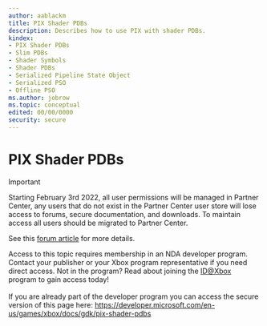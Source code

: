 ```yaml
---
author: aablackm
title: PIX Shader PDBs
description: Describes how to use PIX with shader PDBs.
kindex:
- PIX Shader PDBs
- Slim PDBs
- Shader Symbols
- Shader PDBs
- Serialized Pipeline State Object
- Serialized PSO
- Offline PSO
ms.author: jobrow
ms.topic: conceptual
edited: 00/00/0000
security: secure
---
```


# PIX Shader PDBs
> [!IMPORTANT]
> Starting February 3rd 2022, all user permissions will be managed in Partner Center, any users that do not exist in the Partner Center user store will lose access to forums, secure documentation, and downloads. To maintain access all users should be migrated to Partner Center. <p></p>See this <a href="https://forums.xboxlive.com/articles/132187/breaking-change-user-access-for-forums-secure-docu.html">forum article</a> for more details.  

 Access to this topic requires membership in an NDA developer program. Contact your publisher or your Xbox program representative if you need direct access. Not in the program? Read about joining the <a href="https://www.xbox.com/Developers/id">ID@Xbox</a> program to gain access today!  <br/><br/>If you are already part of the developer program you can access the secure version of this page here: <a target="_blank" href="https://developer.microsoft.com/en-us/games/xbox/docs/gdk/pix-shader-pdbs">https://developer.microsoft.com/en-us/games/xbox/docs/gdk/pix-shader-pdbs</a>